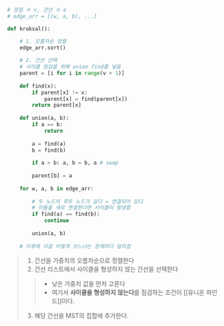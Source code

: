 ```python
# 정점 수 v, 간선 수 e
# edge_arr = [(w, a, b), ...]

def kruksal():

	# 1. 오름차순 정렬
	edge_arr.sort() 
	
	# 2. 간선 선택
	# 사이클 점검을 위해 union find를 넣음
	parent = [i for i in range(v + 1)]
	
	def find(x):
		if parent[x] != x:
			parent[x] = find(parent[x])
		return parent[x]
	
	def union(a, b):
		if a == b:
			return
	
		a = find(a)
		b = find(b)
	
		if a > b: a, b = b, a # swap
	
		parent[b] = a
	
	for w, a, b in edge_arr:
	
		# 두 노드의 루트 노드가 같다 = 연결되어 있다
		# 이들을 새로 연결한다면 사이클이 발생함
		if find(a) == find(b):
			continue
	
		union(a, b)
	
	# 이후에 이걸 어떻게 쓰느냐는 문제마다 달라짐
```

> 1. 간선을 가중치의 오름차순으로 정렬한다
> 2. 간선 리스트에서 사이클을 형성하지 않는 간선을 선택한다
>> - 낮은 가중치 값을 먼저 고른다
>> - 여기서 **사이클을 형성하지 않는다**를 점검하는 조건이 [[유니온 파인드]]이다. 
>3. 해당 간선을 MST의 집합에 추가한다.